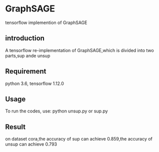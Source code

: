 # GraphSAGE
tensorflow implemention of GraphSAGE
## introduction
A tensorflow re-implementation of GraphSAGE,which is divided into two parts,sup ande unsup
## Requirement
python 3.6, tensorflow 1.12.0
## Usage
To run the codes, use: python unsup.py or sup.py
## Result
on dataset cora,the accuracy of sup can achieve 0.859,the accuracy of unsup can achieve 0.793
